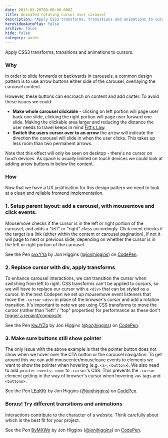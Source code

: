 ```yaml
---
date: 2015-03-20T00:00:00.000Z
title: Animated rotating cursor over carousel
description: "Apply CSS3 transforms, transitions and animations to cursors."
heroVideoAutoPlay: false
archive: false
hide: false
category: words
---
```


Apply CSS3 transforms, transitions and animations to cursors.

### Why

In order to slide forwards or backwards in carousels, a common design pattern is to use arrow buttons either side of the carousel, overlaying the carousel content.

<div data-pullquote="Making the clickable area larger and reducing the distance the user needs to travel keeps in mind Fitt's Law"></div>

However, these buttons can encroach on content and add clutter. To avoid these issues we could:

- **Make whole carousel clickable** - clicking on left portion will page user back one slide, clicking the right portion will page user forward one slide. Making the clickable area larger and reducing the distance the user needs to travel keeps in mind [Fitt's Law](https://en.wikipedia.org/wiki/Fitts%27s_law).
- **Switch the users cursor over to an arrow** the arrow will indicate the direction the carousel will slide in when the user clicks. This takes up less room than two permanent arrows.

Note that this effect will only be seen on desktop - there's no cursor on touch devices. As space is usually limited on touch devices we could look at adding arrow buttons in below the content.

### How

Now that we have a UX justification for this design pattern we need to look at a clean and reliable frontend implementation.

### 1. Setup parent layout: add a carousel, with mousemove and click events.

Mousemove checks if the cursor is in the left or right portion of the carousel, and adds a "left" or "right" class accordingly. Click event checks if the target is a link (either within the content or carousel pagination), if not it will page to next or previous slide, depending on whether the cursor is in the left or right portion of the carousel.

<p data-height="432" data-theme-id="0" data-slug-hash="pvxYYa" data-default-tab="result" data-user="jonjhiggins" class='codepen'>See the Pen <a href='https://codepen.io/jonjhiggins/pen/pvxYYa/'>pvxYYa</a> by Jon Higgins (<a href='https://codepen.io/jonjhiggins'>@jonjhiggins</a>) on <a href='https://codepen.io'>CodePen</a>.</p>
<script async src="//assets.codepen.io/assets/embed/ei.js"></script>

### 2. Replace cursor with div, apply transforms

To enhance carousel interactions, we can transition the cursor when switching from left to right. CSS transforms can't be applied to cursors, so we will have to replace our cursor with a `<div>` that can be styled as a cursor. In the next Codepen we set up mousemove event listeners that move the `.cursor` `<div>` in place of the browser's cursor and add a rotation transition. It's important to note we are using CSS transforms to move the cursor (rather than "left" / "top" properties) for performance as these don't [trigger a repaint/composite](https://csstriggers.com/).

<p data-height="461" data-theme-id="0" data-slug-hash="KwJYZq" data-default-tab="result" data-user="jonjhiggins" class='codepen'>See the Pen <a href='https://codepen.io/jonjhiggins/pen/KwJYZq/'>KwJYZq</a> by Jon Higgins (<a href='https://codepen.io/jonjhiggins'>@jonjhiggins</a>) on <a href='https://codepen.io'>CodePen</a>.</p>
<script async src="//assets.codepen.io/assets/embed/ei.js"></script>

### 3. Make sure buttons still show pointer

The only issue with the above example is that the pointer button does not show when we hover over the CTA button or the carousel navigation. To get around this we can add mouseenter/mouseleave events to elements we want to show the pointer when hovering (e.g. `<a>`, `<button>`). We also need to add `pointer-events: none` to `.cursor`'s CSS. This prevents the `.cursor` element getting in the way of browser's cursor when hovering `<a>` tags and `<buttons>`.

<p data-height="436" data-theme-id="0" data-slug-hash="LEqKKr" data-default-tab="result" data-user="jonjhiggins" class='codepen'>See the Pen <a href='https://codepen.io/jonjhiggins/pen/LEqKKr/'>LEqKKr</a> by Jon Higgins (<a href='https://codepen.io/jonjhiggins'>@jonjhiggins</a>) on <a href='https://codepen.io'>CodePen</a>.</p>
<script async src="//assets.codepen.io/assets/embed/ei.js"></script>

### Bonus! Try different transitions and animations

Interactions contribute to the character of a website. Think carefully about which is the best fit for your project.

<p data-height="131" data-theme-id="0" data-slug-hash="ByMXWo" data-default-tab="result" data-user="jonjhiggins" class='codepen'>See the Pen <a href='https://codepen.io/jonjhiggins/pen/ByMXWo/'>ByMXWo</a> by Jon Higgins (<a href='https://codepen.io/jonjhiggins'>@jonjhiggins</a>) on <a href='https://codepen.io'>CodePen</a>.</p>
<script async src="//assets.codepen.io/assets/embed/ei.js"></script>

